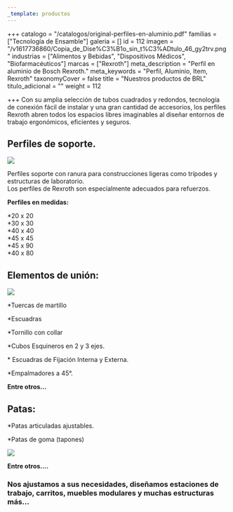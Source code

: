```yaml
---
_template: productos
---
```







+++
catalogo = "/catalogos/original-perfiles-en-aluminio.pdf"
familias = ["Tecnología de Ensamble"]
galeria = []
id = 112
imagen = "/v1617736860/Copia_de_Dise%C3%B1o_sin_t%C3%ADtulo_46_gy2trv.png"
industrias = ["Alimentos y Bebidas", "Dispositivos Médicos", "Biofarmacéuticos"]
marcas = ["Rexroth"]
meta_description = "Perfil en aluminio de Bosch Rexroth."
meta_keywords = "Perfil, Aluminio, Item, Rexroth"
taxonomyCover = false
title = "Nuestros productos de BRL"
titulo_adicional = ""
weight = 112

+++
Con su amplia selección de tubos cuadrados y redondos, tecnología de conexión fácil de instalar y una gran cantidad de accesorios, los perfiles Rexroth abren todos los espacios libres imaginables al diseñar entornos de trabajo ergonómicos, eficientes y seguros.

## **Perfiles de soporte.**

![](https://res.cloudinary.com/novatec/v1596754484/e588d141-b60d-4b71-843d-42b79bd39711_wo5qyq.png)

Perfiles soporte con ranura para construcciones ligeras como trípodes y estructuras de laboratorio.  
Los perfiles de Rexroth son especialmente adecuados para refuerzos.

**Perfiles en medidas:**

\*20 x 20  
\*30 x 30  
\*40 x 40  
\*45 x 45  
\*45 x 90  
\*40 x 80

## **Elementos de unión:**

![](https://res.cloudinary.com/novatec/v1596754640/2890e1c1-78ed-4c6b-ae61-5e3704240a21_xwjxhx.jpg)

\*Tuercas de martillo

\*Escuadras

\*Tornillo con collar

\*Cubos Esquineros en 2 y 3 ejes.

\* Escuadras de Fijación Interna y Externa.

\*Empalmadores a 45°.

**Entre otros...**

## 

## **Patas:**

\*Patas articuladas ajustables.

\*Patas de goma (tapones)

![](https://res.cloudinary.com/novatec/v1651760426/Pata_articulada_grq9el.jpg)

**Entre otros....**

### **Nos ajustamos a sus necesidades, diseñamos estaciones de trabajo, carritos, muebles modulares y muchas estructuras más...**
